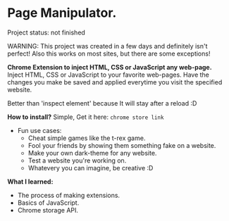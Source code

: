 # Page Manipulator.

Project status: not finished

WARNING: This project was created in a few days and definitely isn't perfect!
Also this works on most sites, but there are some exceptions!

**Chrome Extension to inject HTML, CSS or JavaScript any web-page.**
Inject HTML, CSS or JavaScript to your favorite web-pages.
Have the changes you make be saved and applied everytime you visit the specified website.

Better than 'inspect element' because It will stay after a reload :D


**How to install?**
Simple, Get it here: `chrome store link`

- Fun use cases:
    - Cheat simple games like the t-rex game.
    - Fool your friends by showing them something fake on a website.
    - Make your own dark-theme for any website.
    - Test a website you're working on.
    - Whatevery you can imagine, be creative :D


**What I learned:**
- The process of making extensions.
- Basics of JavaScript.
- Chrome storage API.

